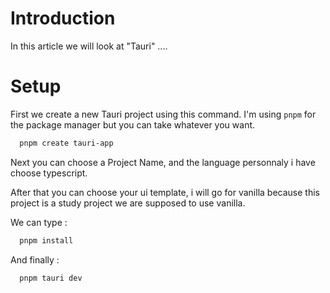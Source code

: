 # Introduction

In this article we will look at "Tauri" ....

# Setup

First we create a new Tauri project using this command. I'm using `pnpm` for the package manager but you can take whatever you want.

```sh
  pnpm create tauri-app
```

Next you can choose a Project Name, and the language personnaly i have choose typescript.

After that you can choose your ui template, i will go for vanilla because this project is a study project we are supposed to use vanilla.

We can type :

```sh
  pnpm install
```

And finally :

```sh
  pnpm tauri dev
```

#
